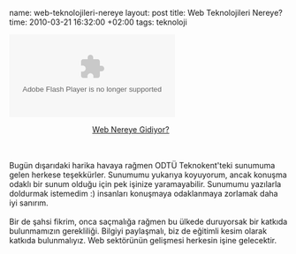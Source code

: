 name: web-teknolojileri-nereye
layout: post
title: Web Teknolojileri Nereye?
time: 2010-03-21 16:32:00 +02:00
tags: teknoloji

<div class="prezi-player"><style type="text/css" media="screen">.prezi-player { width: 440px; } .prezi-player-links { text-align: center; }</style><object id="prezi_5jlp0qbs2tmx" name="prezi_5jlp0qbs2tmx" classid="clsid:D27CDB6E-AE6D-11cf-96B8-444553540000"><param name="movie" value="http://prezi.com/bin/preziloader.swf"/><param name="allowfullscreen" value="true"/><param name="allowscriptaccess" value="always"/><param name="bgcolor" value="#ffffff"/><param name="flashvars" value="prezi_id=5jlp0qbs2tmx&amp;lock_to_path=1&amp;color=ffffff&amp;autoplay=no"/><embed id="preziEmbed_5jlp0qbs2tmx" name="preziEmbed_5jlp0qbs2tmx" src="http://prezi.com/bin/preziloader.swf" type="application/x-shockwave-flash" allowfullscreen="true" allowscriptaccess="always" bgcolor="#ffffff" flashvars="prezi_id=5jlp0qbs2tmx&amp;lock_to_path=1&amp;color=ffffff&amp;autoplay=no"></embed></object><div class="prezi-player-links"><p><a title="Web geliştirme için çok heyecanlı bir zaman. Herşey çok hızlı bir şekilde değişirken ve belki bir devrimin ortasındayken, neler yapmalıyız?" href="http://prezi.com/5jlp0qbs2tmx/">Web Nereye Gidiyor?</a></p></div></div><br /><br />Bugün dışarıdaki harika havaya rağmen ODTÜ Teknokent'teki sunumuma gelen herkese teşekkürler. Sunumumu yukarıya koyuyorum, ancak konuşma odaklı bir sunum olduğu için pek işinize yaramayabilir. Sunumumu yazılarla doldurmak istemedim :) insanları konuşmaya odaklanmaya zorlamak daha iyi sanırım.<br /><br />Bir de şahsi fikrim, onca saçmalığa rağmen bu ülkede duruyorsak bir katkıda bulunmamızın gerekliliği. Bilgiyi paylaşmalı, biz de eğitimli kesim olarak katkıda bulunmalıyız. Web sektörünün gelişmesi herkesin işine gelecektir.
